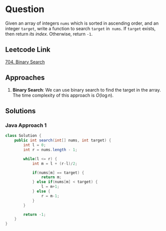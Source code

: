 # Question

Given an array of integers `nums` which is sorted in ascending order, and an integer `target`, write a function to search `target` in` nums`. If `target` exists, then return _its index_. Otherwise, return `-1`.

## Leetcode Link

[704. Binary Search](https://leetcode.com/problems/binary-search/)

## Approaches

1. **Binary Search**: We can use binary search to find the target in the array. The time complexity of this approach is $O(\log n)$.

## Solutions

### Java Approach 1

```java
class Solution {
    public int search(int[] nums, int target) {
        int l = 0;
        int r = nums.length - 1;

        while(l <= r) {
            int m = l + (r-l)/2;

            if(nums[m] == target) {
                return m;
            } else if(nums[m] < target) {
                l = m+1;
            } else {
                r = m-1;
            }
        }

        return -1;
    }
}
```
